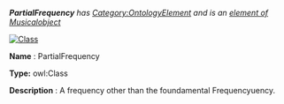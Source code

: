 ___PartialFrequency__ 
 has
 [Category:OntologyElement](../../Category/OntologyElement "Category:OntologyElement") 
 and is an
 [element of](../../Property/ElementOf "Property:ElementOf") 
[Musicalobject](../../Submissions/Musicalobject "Submissions:Musicalobject")_




  





[![Class](../../images/thumb/2/27/Class.gif/45px-Class.gif)](../../Image/Class.gif "Class")


__Name__ 
 : PartialFrequency
 



__Type:__ 
 owl:Class
 



__Description__ 
 : A frequency other than the foundamental Frequencyuency.
